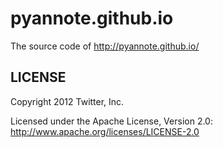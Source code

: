 pyannote.github.io
==================

The source code of http://pyannote.github.io/

LICENSE
------------

Copyright 2012 Twitter, Inc.

Licensed under the Apache License, Version 2.0: http://www.apache.org/licenses/LICENSE-2.0
